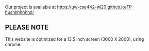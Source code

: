 
Our project is available at https://uw-cse442-wi20.github.io/FP-hushhhhhhhz/

## PLEASE NOTE
This website is optimized for a 13.5 inch screen (3000 X 2000), using chrome.
